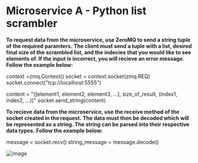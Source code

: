 # Microservice A - Python list scrambler

**To request data from the microservice, use ZeroMQ to send a string tuple of the required paramters.**
**The client must send a tuple with a list, desired final size of the scrambled list, and the indecies**
**that you would like to see elements of. If the input is incorrect, you will recieve an error message.**
**Follow the example below:**

context =zmq.Context()
socket = context.socket(zmq.REQ)
socket.connect("tcp://localhost:5555")

content = "([element1, element2, element3, ...], size_of_result, (index1, index2, ...))"
socket.send_string(content)

**To recieve data from the microservice, use the receive method of the socket created in the request.**
**The data must then be decoded which will be represented as a string. The string can be parsed into their respective data types.**
**Follow the example below:**

message = socket.recv()
string_message = message.decode()

![image](https://github.com/user-attachments/assets/fda13547-a004-4fc2-bf8a-3f665dc3ddfe)
